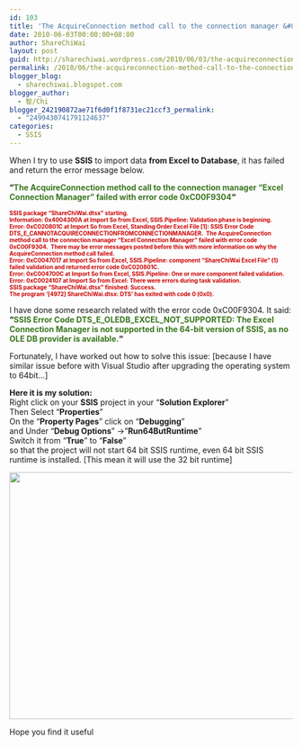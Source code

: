 ```yaml
---
id: 103
title: 'The AcquireConnection method call to the connection manager &#8220;Excel Connection Manager&#8221; failed with error code 0xC00F9304'
date: 2010-06-03T00:00:00+08:00
author: ShareChiWai
layout: post
guid: http://sharechiwai.wordpress.com/2010/06/03/the-acquireconnection-method-call-to-the-connection-manager-excel-connection-manager-failed-with-error-code-0xc00f9304
permalink: /2010/06/the-acquireconnection-method-call-to-the-connection-manager-excel-connection-manager-failed-with-error-code-0xc00f9304/
blogger_blog:
  - sharechiwai.blogspot.com
blogger_author:
  - 智/Chi
blogger_242190872ae71f6d0f1f8731ec21ccf3_permalink:
  - "2499430741791124637"
categories:
  - SSIS
---
```

When I try to use **SSIS** to import data **from Excel to Database**, it has failed and return the error message below.

**&#8220;<span style="color: #38761d;">The AcquireConnection method call to the connection manager &#8220;Excel Connection Manager&#8221; failed with error code 0xC00F9304</span>&#8220;**

<div class="separator" style="clear: both; text-align: center;">
</div>

<div class="separator" style="clear: both; text-align: center;">
</div>

<span style="font-size: x-small;"><strong><span style="color: #cc0000;">SSIS package &#8220;ShareChiWai.dtsx&#8221; starting.</span><br style="color: #cc0000;" /><span style="color: #cc0000;">Information: 0x4004300A at Import So from Excel, SSIS.Pipeline: Validation phase is beginning.</span><br style="color: #cc0000;" /><span style="color: #cc0000;">Error: 0xC020801C at Import So from Excel, Standing Order Excel File [1]: SSIS Error Code DTS_E_CANNOTACQUIRECONNECTIONFROMCONNECTIONMANAGER.  The AcquireConnection method call to the connection manager &#8220;Excel Connection Manager&#8221; failed with error code 0xC00F9304.  There may be error messages posted before this with more information on why the AcquireConnection method call failed.</span><br style="color: #cc0000;" /><span style="color: #cc0000;">Error: 0xC0047017 at Import So from Excel, SSIS.Pipeline: component &#8220;ShareChiWai Excel File&#8221; (1) failed validation and returned error code 0xC020801C.</span><br style="color: #cc0000;" /><span style="color: #cc0000;">Error: 0xC004700C at Import So from Excel, SSIS.Pipeline: One or more component failed validation.</span><br style="color: #cc0000;" /><span style="color: #cc0000;">Error: 0xC0024107 at Import So from Excel: There were errors during task validation.</span><br style="color: #cc0000;" /><span style="color: #cc0000;">SSIS package &#8220;ShareChiWai.dtsx&#8221; finished: Success.</span><br style="color: #cc0000;" /><span style="color: #cc0000;">The program &#8216;[4972] ShareChiWai.dtsx: DTS&#8217; has exited with code 0 (0x0).</span></strong></span>

I have done some research related with the error code 0xC00F9304. It said:  
**&#8220;<span style="color: #38761d;">SSIS Error Code DTS_E_OLEDB_EXCEL_NOT_SUPPORTED: The Excel Connection Manager is not supported in the 64-bit version of SSIS, as no OLE DB provider is available.</span>&#8220;**

Fortunately, I have worked out how to solve this issue: [because I have similar issue before with Visual Studio after upgrading the operating system to 64bit&#8230;]

**Here it is my solution:**  
Right click on your **SSIS** project in your &#8220;**Solution Explorer**&#8221;  
Then Select &#8220;**Properties**&#8221;  
On the &#8220;**Property Pages**&#8221; click on &#8220;**Debugging**&#8221;  
and Under &#8220;**Debug Options**&#8221; ->&#8221;**Run64ButRuntime**&#8221;  
Switch it from &#8220;**True**&#8221; to &#8220;**False**&#8221;  
so that the project will not start 64 bit SSIS runtime, even 64 bit SSIS runtime is installed. [This mean it will use the 32 bit runtime]

<div class="separator" style="clear: both; text-align: center;">
  <img src="http://api.photoshop.com/v1.0/accounts/aa9037104a014abbb11ad4bd58324b91/assets/3cf6a0e578da44ce880994565fcbf203" width="716" height="439" />
</div>

Hope you find it useful